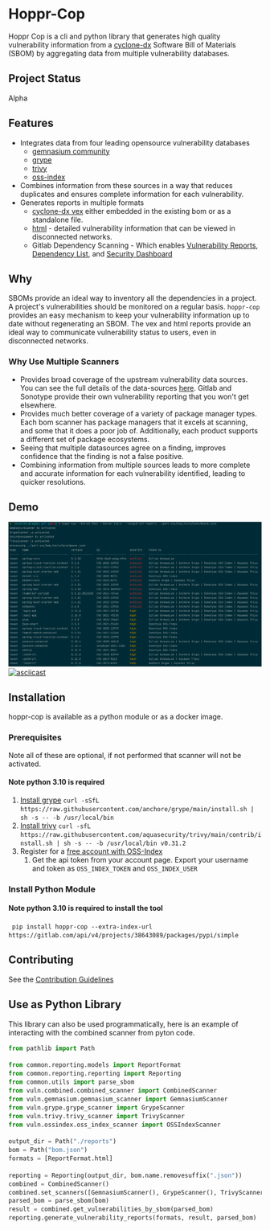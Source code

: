 # Hoppr-Cop

Hoppr Cop is a cli and python library that generates high quality vulnerability information from a [cyclone-dx](https://cyclonedx.org/)
Software Bill of Materials (SBOM) by aggregating data from multiple vulnerability databases.

## Project Status

Alpha 

## Features

* Integrates data from four leading opensource vulnerability databases 
  * [gemnasium community](https://advisories.gitlab.com)
  * [grype](https://github.com/anchore/grype)
  * [trivy](https://aquasecurity.github.io/trivy/v0.31.2/)
  * [oss-index](https://ossindex.sonatype.org/)
* Combines information from these sources in a way that reduces duplicates and ensures complete information for each vulnerability. 
* Generates reports in multiple formats
  * [cyclone-dx vex](https://cyclonedx.org/capabilities/vex/) either embedded in the existing bom or as a standalone file.  
  * [html](https://lmco.gitlab.io/hoppr/utilities/supply-chain-security/hoppr-cop/npm-vulnerabilities.html) - detailed vulnerability information that can be viewed in disconnected networks. 
  * Gitlab Dependency Scanning - Which enables  [Vulnerability Reports](https://docs.gitlab.com/ee/user/application_security/vulnerability_report/),
  [Dependency List](https://docs.gitlab.com/ee/user/application_security/dependency_list/), and [Security Dashboard](https://docs.gitlab.com/ee/user/application_security/security_dashboard/)
  
## Why 

SBOMs provide an ideal way to inventory all the dependencies in a project. A project's vulnerabilities should be monitored on a regular basis. 
`hoppr-cop` provides an easy mechanism to keep your vulnerability information up to date without regenerating an SBOM. 
The vex and html reports provide an ideal way to communicate vulnerability status to users, even in disconnected networks.  

### Why Use Multiple Scanners

- Provides broad coverage of the upstream vulnerability data sources.  You can see the full details of the data-sources [here](docs/data-sources.md). Gitlab and Sonotype provide their own vulnerability reporting that you won't get elsewhere. 
- Provides much better coverage of a variety of package manager types.  Each bom scanner has package managers that it excels at scanning, and some that it does a poor job of.  Additionally, each product supports a different set of package ecosystems.
- Seeing that multiple datasources agree on a finding, improves confidence that the finding is not a false positive. 
- Combining information from multiple sources leads to more complete and accurate information for each vulnerability identified, leading to quicker resolutions. 

## Demo
![](docs/example.png)
[![asciicast](https://asciinema.org/a/sbQOjmD21IpewQEdg6DBVq7iR.svg)](https://asciinema.org/a/sbQOjmD21IpewQEdg6DBVq7iR)

## Installation 

hoppr-cop is available as a python module or as a docker image.   

### Prerequisites

Note all of these are optional, if not performed that scanner will not be activated. 
#### Note python 3.10 is required
1. [Install grype](https://github.com/anchore/grype#installation) `curl -sSfL https://raw.githubusercontent.com/anchore/grype/main/install.sh | sh -s -- -b /usr/local/bin`
2. [Install trivy](https://aquasecurity.github.io/trivy/v0.31.2/getting-started/installation/) `curl -sfL https://raw.githubusercontent.com/aquasecurity/trivy/main/contrib/install.sh | sh -s -- -b /usr/local/bin v0.31.2`
3. Register for a [free account with OSS-Index](https://ossindex.sonatype.org/user/register)
   1. Get the api token from your account page.  Export your username and token as `OSS_INDEX_TOKEN` and `OSS_INDEX_USER`

### Install Python Module 

#### Note python 3.10 is required to install the tool

` pip install hoppr-cop --extra-index-url https://gitlab.com/api/v4/projects/38643089/packages/pypi/simple`
## Contributing 

See the [Contribution Guidelines](docs/contributing.md)

## Use as Python Library

This library can also be used programmatically, here is an example of interacting with the combined scanner from pyton code. 
```python
from pathlib import Path

from common.reporting.models import ReportFormat
from common.reporting.reporting import Reporting
from common.utils import parse_sbom
from vuln.combined.combined_scanner import CombinedScanner
from vuln.gemnasium.gemnasium_scanner import GemnasiumScanner
from vuln.grype.grype_scanner import GrypeScanner
from vuln.trivy.trivy_scanner import TrivyScanner
from vuln.ossindex.oss_index_scanner import OSSIndexScanner

output_dir = Path("./reports")
bom = Path("bom.json")
formats = [ReportFormat.html]

reporting = Reporting(output_dir, bom.name.removesuffix(".json"))
combined = CombinedScanner()
combined.set_scanners([GemnasiumScanner(), GrypeScanner(), TrivyScanner, OSSIndexScanner()])
parsed_bom = parse_sbom(bom)
result = combined.get_vulnerabilities_by_sbom(parsed_bom)
reporting.generate_vulnerability_reports(formats, result, parsed_bom)
```


